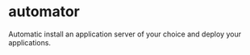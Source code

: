 automator
=========

Automatic install an application server of your choice and deploy your applications.
